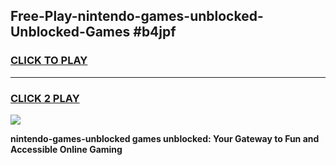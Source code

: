 
## Free-Play-nintendo-games-unblocked-Unblocked-Games #b4jpf
<h3>
<a href="https://news.freeplayer.one?title=nintendo-games-unblocked&ref=8M">CLICK TO PLAY</a></h3>
<hr>

<h3>
<a href="https://news.freeplayer.one?title=nintendo-games-unblocked&ref=8M">CLICK 2 PLAY</a>
  
</h3>

<a href="https://news.freeplayer.one?title=nintendo-games-unblocked&ref=8M"><img src="https://clearcache.store/games.png"></a>


**nintendo-games-unblocked games unblocked: Your Gateway to Fun and Accessible Online Gaming**
